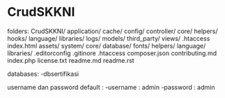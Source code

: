 # CrudSKKNI

folders:
CrudSKKNI/
	application/
		cache/ <!-- default dari framework ci -->
		config/  <!-- default dari framework ci -->	
		controller/
		core/ <!-- default dari framework ci -->
		helpers/		
		hooks/ <!-- default dari framework ci -->
		language/ <!-- default dari framework ci -->
		libraries/ <!-- default dari framework ci -->
		logs/ <!-- default dari framework ci -->
		models/ <!-- default dari framework ci -->
		third_party/ <!-- default dari framework ci -->
		views/
		.htaccess <!-- default dari framework ci -->
		index.html <!-- default dari framework ci -->
	assets/ <!-- menampung data assets yang digunakan -->
	system/ <!-- default dari framework ci -->
		core/ <!-- default dari framework ci -->
		database/ <!-- default dari framework ci -->
		fonts/ <!-- default dari framework ci -->
		helpers/ <!-- default dari framework ci -->
		language/ <!-- default dari framework ci -->
		libraries/ <!-- default dari framework ci -->
	.editorconfig <!-- default dari framework ci -->
	.gitinore <!-- default dari framework ci -->
	.htaccess <!-- melakukan RewriteBase /AritmatikaSKKNI/ -->
	composer.json <!-- default dari framework ci -->
	contributing.md <!-- default dari framework ci -->
	index.php <!-- default dari framework ci -->
	license.txt <!-- default dari framework ci -->
	readme.md
	readme.rst <!-- default dari framework ci -->



databases:
-dbsertifikasi

username dan password default :
-username : admin
-password : admin